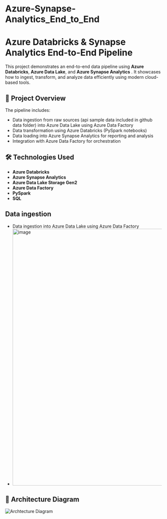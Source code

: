 # Azure-Synapse-Analytics_End_to_End


# Azure Databricks & Synapse Analytics End-to-End Pipeline

This project demonstrates an end-to-end data pipeline using **Azure Databricks**, **Azure Data Lake**, and **Azure Synapse Analytics** . It showcases how to ingest, transform, and analyze data efficiently using modern cloud-based tools.

## 🚀 Project Overview

The pipeline includes:
- Data ingestion from raw sources (api sample data included in github data folder)  into Azure Data Lake using Azure Data Factory 
- Data transformation using Azure Databricks (PySpark notebooks)
- Data loading into Azure Synapse Analytics for reporting and analysis
- Integration with Azure Data Factory for orchestration

## 🛠️ Technologies Used

- **Azure Databricks**
- **Azure Synapse Analytics**
- **Azure Data Lake Storage Gen2**
- **Azure Data Factory**
- **PySpark**
- **SQL**


## Data ingestion
- Data ingestion into Azure Data Lake using Azure Data Factory 
- <img width="1317" height="823" alt="image" src="https://github.com/user-attachments/assets/372aa6fc-9587-4015-acb7-edf4a6075278" />


## 🧩 Architecture Diagram

![Archtecture Diagram](https://github.com/user-attachments/assets/3afdf77a-da9e-43c6-9542-b7c9b9f221af)
